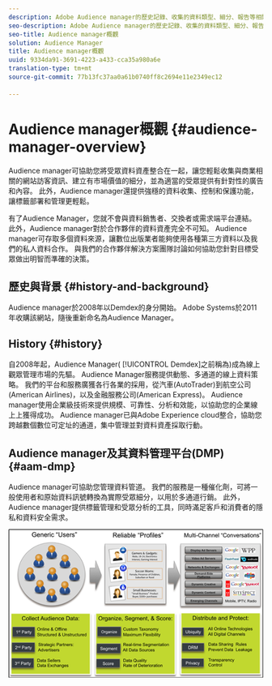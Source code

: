 ```yaml
---
description: Adobe Audience manager的歷史記錄、收集的資料類型、細分、報告等相關資訊。
seo-description: Adobe Audience manager的歷史記錄、收集的資料類型、細分、報告等相關資訊。
seo-title: Audience manager概觀
solution: Audience Manager
title: Audience manager概觀
uuid: 9334da91-3691-4223-a433-cca35a980a6e
translation-type: tm+mt
source-git-commit: 77b13fc37aa0a61b0740ff8c2694e11e2349ec12

---
```



# Audience manager概觀 {#audience-manager-overview}

Audience manager可協助您將受眾資料資產整合在一起，讓您輕鬆收集與商業相關的網站訪客資訊、建立有市場價值的細分，並為適當的受眾提供有針對性的廣告和內容。 此外，Audience manager還提供強穩的資料收集、控制和保護功能，讓標籤部署和管理更輕鬆。

有了Audience Manager，您就不會與資料銷售者、交換者或需求端平台連結。 此外，Audience manager對於合作夥伴的資料資產完全不可知。 Audience manager可存取多個資料來源，讓數位出版業者能夠使用各種第三方資料以及我們的私人資料合作。 與我們的合作夥伴解決方案團隊討論如何協助您針對目標受眾做出明智而準確的決策。

## 歷史與背景 {#history-and-background}

Audience manager於2008年以Demdex的身分開始。 Adobe Systems於2011年收購該網站，隨後重新命名為Audience Manager。

## History {#history}

自2008年起，Audience Manager( [!UICONTROL Demdex]之前稱為)成為線上觀眾管理市場的先驅。 Audience Manager服務提供動態、多通道的線上資料策略。 我們的平台和服務廣獲各行各業的採用，從汽車(AutoTrader)到航空公司(American Airlines)，以及金融服務公司(American Express)。 Audience manager使用企業級技術來提供規模、可靠性、分析和效能，以協助您的企業線上上獲得成功。 Audience manager已與Adobe Experience cloud整合，協助您跨越數個數位可定址的通道，集中管理並對資料資產採取行動。

## Audience manager及其資料管理平台(DMP) {#aam-dmp}

Audience manager可協助您管理資料管道。 我們的服務是一種催化劑，可將一般使用者和原始資料訊號轉換為實際受眾細分，以用於多通道行銷。 此外，Audience manager提供標籤管理和受眾分析的工具，同時滿足客戶和消費者的隱私和資料安全需求。

![](assets/am_overview_80.png)
